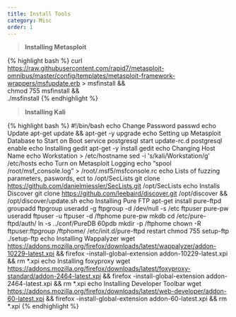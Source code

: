 ```yaml
---
title: Install Tools
category: Misc
order: 1
---
```

> <b> Installing Metasploit </b>

{% highlight bash %}
curl https://raw.githubusercontent.com/rapid7/metasploit-omnibus/master/config/templates/metasploit-framework-wrappers/msfupdate.erb > msfinstall && \
  chmod 755 msfinstall && \
  ./msfinstall
{% endhighlight %}

> **Installing Kali**

{% highlight bash %}
#!/bin/bash
echo Change Password
passwd
echo Update
apt-get update && apt-get -y upgrade
echo Setting up Metasploit Database to Start on Boot
service postgresql start
update-rc.d postgresql enable
echo Installing gedit
apt-get -y install gedit
echo Changing Host Name
echo Workstation > /etc/hostname
sed -i 's/kali/Workstation/g' /etc/hosts
echo Turn on Metasploit Logging
echo “spool /root/msf_console.log” > /root/.msf5/msfconsole.rc
echo Lists of fuzzing parameters, paswords, ect to /opt/SecLists
git clone https://github.com/danielmiessler/SecLists.git /opt/SecLists
echo Installs Discover
git clone https://github.com/leebaird/discover.git /opt/discover && /opt/discover/update.sh
echo Installing Pure FTP
apt-get install pure-ftpd 
groupadd ftpgroup useradd -g ftpgroup -d /dev/null -s /etc ftpuser 
pure-pw useradd ftpuser -u ftpuser -d /ftphome 
pure-pw mkdb 
cd /etc/pure-ftpd/auth/ 
ln -s ../conf/PureDB 60pdb 
mkdir -p /ftphome 
chown -R ftpuser:ftpgroup /ftphome/ 
/etc/init.d/pure-ftpd restart 
chmod 755 setup-ftp 
./setup-ftp 
echo Installing Wappalyzer
wget https://addons.mozilla.org/firefox/downloads/latest/wappalyzer/addon-10229-latest.xpi && firefox -install-global-extension addon-10229-latest.xpi && rm *.xpi
echo Installing foxyproxy
wget https://addons.mozilla.org/firefox/downloads/latest/foxyproxy-standard/addon-2464-latest.xpi && firefox -install-global-extension addon-2464-latest.xpi && rm *.xpi
echo Installing Developer Toolbar
wget https://addons.mozilla.org/firefox/downloads/latest/web-developer/addon-60-latest.xpi && firefox -install-global-extension addon-60-latest.xpi && rm *.xpi
{% endhighlight %}


